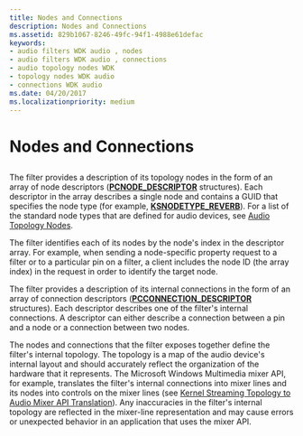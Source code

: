 ```yaml
---
title: Nodes and Connections
description: Nodes and Connections
ms.assetid: 829b1067-8246-49fc-94f1-4988e61defac
keywords:
- audio filters WDK audio , nodes
- audio filters WDK audio , connections
- audio topology nodes WDK
- topology nodes WDK audio
- connections WDK audio
ms.date: 04/20/2017
ms.localizationpriority: medium
---
```


# Nodes and Connections


## <span id="nodes_and_connections"></span><span id="NODES_AND_CONNECTIONS"></span>


The filter provides a description of its topology nodes in the form of an array of node descriptors ([**PCNODE\_DESCRIPTOR**](https://docs.microsoft.com/windows-hardware/drivers/ddi/content/portcls/ns-portcls-pcnode_descriptor) structures). Each descriptor in the array describes a single node and contains a GUID that specifies the node type (for example, [**KSNODETYPE\_REVERB**](https://docs.microsoft.com/windows-hardware/drivers/audio/ksnodetype-reverb)). For a list of the standard node types that are defined for audio devices, see [Audio Topology Nodes](https://docs.microsoft.com/windows-hardware/drivers/audio/audio-topology-nodes).

The filter identifies each of its nodes by the node's index in the descriptor array. For example, when sending a node-specific property request to a filter or to a particular pin on a filter, a client includes the node ID (the array index) in the request in order to identify the target node.

The filter provides a description of its internal connections in the form of an array of connection descriptors ([**PCCONNECTION\_DESCRIPTOR**](https://docs.microsoft.com/previous-versions/windows/hardware/drivers/ff537688(v=vs.85)) structures). Each descriptor describes one of the filter's internal connections. A descriptor can either describe a connection between a pin and a node or a connection between two nodes.

The nodes and connections that the filter exposes together define the filter's internal topology. The topology is a map of the audio device's internal layout and should accurately reflect the organization of the hardware that it represents. The Microsoft Windows Multimedia mixer API, for example, translates the filter's internal connections into mixer lines and its nodes into controls on the mixer lines (see [Kernel Streaming Topology to Audio Mixer API Translation](kernel-streaming-topology-to-audio-mixer-api-translation.md)). Any inaccuracies in the filter's internal topology are reflected in the mixer-line representation and may cause errors or unexpected behavior in an application that uses the mixer API.

 

 




